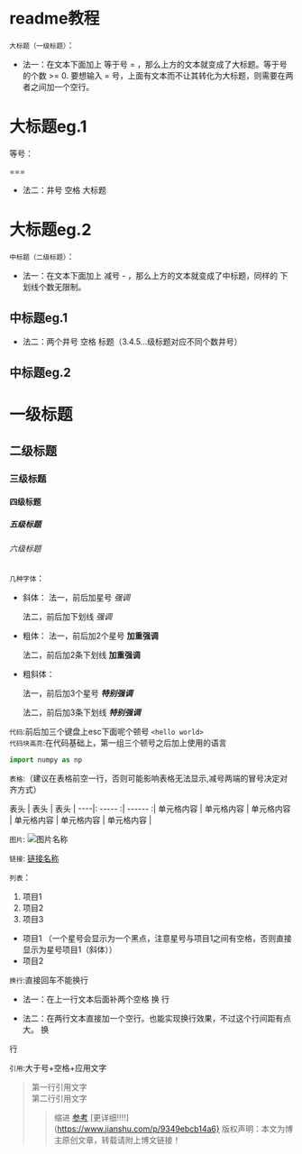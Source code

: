 # readme教程

`大标题（一级标题）`：
  * 法一：在文本下面加上 等于号 = ，那么上方的文本就变成了大标题。等于号的个数 >= 0.
  要想输入 = 号，上面有文本而不让其转化为大标题，则需要在两者之间加一个空行。
  
  大标题eg.1
  ===
  等号：
  
  ===
  * 法二：井号 空格 大标题
  
  # 大标题eg.2
  
`中标题（二级标题）`：
  * 法一：在文本下面加上 减号 - ，那么上方的文本就变成了中标题，同样的 下划线个数无限制。
  
  中标题eg.1
  ---
  
  * 法二：两个井号 空格 标题（3.4.5...级标题对应不同个数井号）
  
  ## 中标题eg.2

 # 一级标题  

 ## 二级标题  

 ### 三级标题  

 #### 四级标题  

 ##### 五级标题  

 ###### 六级标题 
 `几种字体`：
   * 斜体：
       法一，前后加星号
          *强调*
          
       法二，前后加下划线
          _强调_   
          
   * 粗体： 
       法一，前后加2个星号
          **加重强调**
          
       法二，前后加2条下划线
          __加重强调__
          
   * 粗斜体： 
   
       法一，前后加3个星号
          ***特别强调***
          
       法二，前后加3条下划线
          ___特别强调___  
 
`代码`:前后加三个键盘上esc下面呢个顿号
```<hello world>```  
`代码块高亮`:在代码基础上，第一组三个顿号之后加上使用的语言
```python
import numpy as np
```
`表格`:（建议在表格前空一行，否则可能影响表格无法显示,减号两端的冒号决定对齐方式）


表头  | 表头  | 表头 |
----|: ----- :| ------ :|
单元格内容  | 单元格内容 | 单元格内容 |
单元格内容  | 单元格内容 | 单元格内容 | 

`图片`:  ![图片名称](https://www.baidu.com/img/bd_logo1.png)  

`链接`:  [链接名称](https://www.baidu.com/)    

`列表`：
   1. 项目1  
   2. 项目2  
   3. 项目3     
   * 项目1 （一个星号会显示为一个黑点，注意星号与项目1之间有空格，否则直接显示为星号项目1（斜体））    
   * 项目2  
   
`换行`:直接回车不能换行
  * 法一：在上一行文本后面补两个空格
  换  行
  
  * 法二：在两行文本直接加一个空行。也能实现换行效果，不过这个行间距有点大。
  换
  
  行
  
`引用`:大于号+空格+应用文字
> 第一行引用文字  
> 第二行引用文字   
>>缩进
[参考](https://blog.csdn.net/qq_31796651/article/details/80803599)
[更详细!!!!](https://www.jianshu.com/p/9349ebcb14a6}
版权声明：本文为博主原创文章，转载请附上博文链接！
